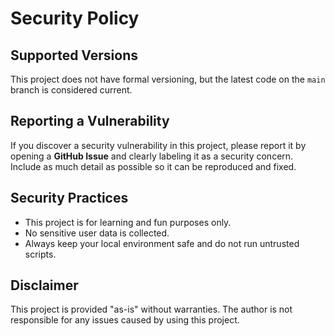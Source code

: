 # Security Policy

## Supported Versions
This project does not have formal versioning, but the latest code on the `main` branch is considered current.

## Reporting a Vulnerability
If you discover a security vulnerability in this project, please report it by opening a **GitHub Issue** and clearly labeling it as a security concern. Include as much detail as possible so it can be reproduced and fixed.

## Security Practices
- This project is for learning and fun purposes only.
- No sensitive user data is collected.
- Always keep your local environment safe and do not run untrusted scripts.

## Disclaimer
This project is provided "as-is" without warranties. The author is not responsible for any issues caused by using this project.
